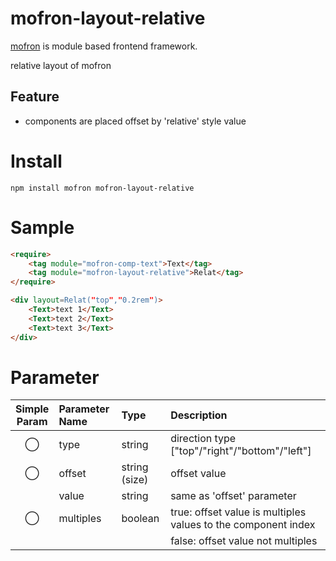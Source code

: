 # mofron-layout-relative
[mofron](https://mofron.github.io/mofron/) is module based frontend framework.

relative layout of mofron

## Feature
 - components are placed offset by 'relative' style value

# Install
```
npm install mofron mofron-layout-relative
```

# Sample
```html
<require>
    <tag module="mofron-comp-text">Text</tag>
    <tag module="mofron-layout-relative">Relat</tag>
</require>

<div layout=Relat("top","0.2rem")>
    <Text>text 1</Text>
    <Text>text 2</Text>
    <Text>text 3</Text>
</div>
```
# Parameter

|Simple<br>Param | Parameter Name | Type | Description |
|:--------------:|:---------------|:-----|:------------|
| ◯  | type | string | direction type ["top"/"right"/"bottom"/"left"] |
| ◯  | offset | string (size) | offset value |
| | value | string | same as 'offset' parameter |
| ◯  | multiples | boolean | true: offset value is multiples values to the component index |
| | | | false: offset value not multiples |

